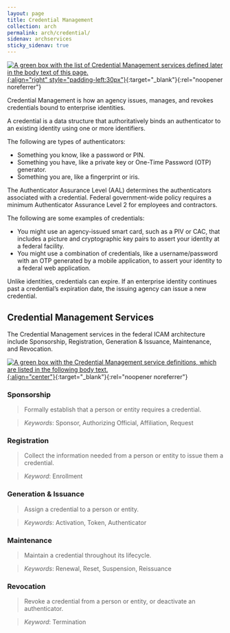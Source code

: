 ```yaml
---
layout: page
title: Credential Management
collection: arch
permalink: arch/credential/
sidenav: archservices
sticky_sidenav: true
---
```


[![A green box with the list of Credential Management services defined later in the body text of this page.]({{site.baseurl}}/assets/arch/services/CredentialManagementServices.png){:align="right" style="padding-left:30px"}]({{site.baseurl}}/assets/arch/services/CredentialManagementServices.png){:target="_blank"}{:rel="noopener noreferrer"}

Credential Management is how an agency issues, manages, and revokes credentials bound to enterprise identities.

A credential is a data structure that authoritatively binds an authenticator to an existing identity using one or more identifiers. 

The following are types of authenticators:

- Something you know, like a password or PIN.
- Something you have, like a private key or One-Time Password (OTP) generator.
- Something you are, like a fingerprint or iris. 

The Authenticator Assurance Level (AAL) determines the authenticators associated with a credential. Federal government-wide policy requires a minimum Authenticator Assurance 
Level 2 for employees and contractors.

The following are some examples of credentials:

- You might use an agency-issued smart card, such as a PIV or CAC, that includes a picture and cryptographic key pairs to assert your identity at a federal facility.
- You might use a combination of credentials, like a username/password with an OTP generated by a mobile application, to assert your identity to a federal web 
application.

Unlike identities, credentials can expire. If an enterprise identity continues past a credential’s expiration date, the issuing agency can issue a new credential.

## Credential Management Services

The Credential Management services in the federal ICAM architecture include Sponsorship, Registration, Generation & Issuance, Maintenance, and Revocation.

[![A green box with the Credential Management service definitions, which are listed in the following body text.]({{site.baseurl}}/assets/arch/services/CredentialManagementServiceDefinitions.png){:align="center"}]({{site.baseurl}}/assets/arch/services/CredentialManagementServiceDefinitions.png){:target="_blank"}{:rel="noopener noreferrer"}

### Sponsorship

> Formally establish that a person or entity requires a credential.

> *Keywords*: Sponsor, Authorizing Official, Affiliation, Request

### Registration

> Collect the information needed from a person or entity to issue them a credential.

> *Keyword*: Enrollment

### Generation & Issuance

> Assign a credential to a person or entity.

> *Keywords*: Activation, Token, Authenticator

### Maintenance

> Maintain a credential throughout its lifecycle. 

> *Keywords*: Renewal, Reset, Suspension, Reissuance

### Revocation

> Revoke a credential from a person or entity, or deactivate an authenticator.

> *Keyword*: Termination
